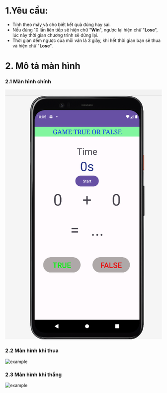 # 1.Yêu cầu:
- Tính theo máy và cho biết kết quả đúng hay sai.
- Nếu đúng 10 lần liên tiếp sẽ hiện chữ "**Win**", ngược lại hiện chữ "**Lose**", lúc này thời gian chương trình sẽ dừng lại. 
- Thời gian đếm ngược của mỗi ván là 3 giây, khi hết thời gian bạn sẽ thua và hiện chữ "**Lose**".
# 2. Mô tả màn hình
### 2.1 Màn hình chính  
![example](img/homeScreen.png)
### 2.2 Màn hình khi thua
![example](lose.png)
### 2.3 Màn hình khi thắng 
![example](win.png)